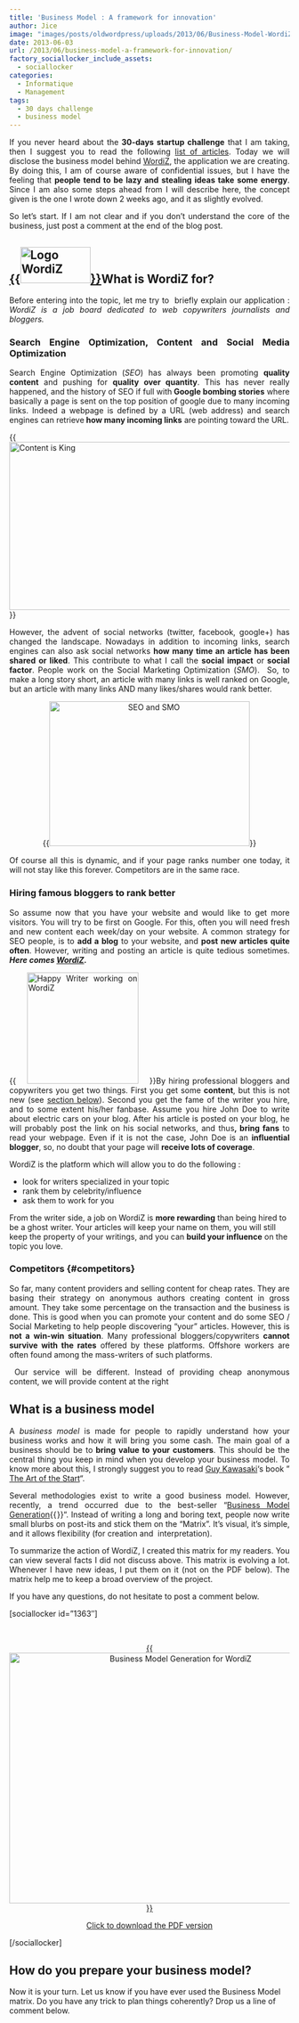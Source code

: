 ```yaml
---
title: 'Business Model : A framework for innovation'
author: Jice
image: "images/posts/oldwordpress/uploads/2013/06/Business-Model-WordiZ.png"
date: 2013-06-03
url: /2013/06/business-model-a-framework-for-innovation/
factory_sociallocker_include_assets:
  - sociallocker
categories:
  - Informatique
  - Management
tags:
  - 30 days challenge
  - business model
---
```

<p style="text-align: justify;">
  If you never heard about the<strong> 30-days startup challenge</strong> that I am taking, then I suggest you to read the following <a title="30 days startup challenge" href="/tags/30-days-challenge/" target="_blank">list of articles</a>. Today we will disclose the business model behind <a title="WordiZ" href="http://www.wordiz.it" target="_blank">WordiZ</a>, the application we are creating. By doing this, I am of course aware of confidential issues, but I have the feeling that <strong>people tend to be lazy and stealing ideas take some energy</strong>. Since I am also some steps ahead from I will describe here, the concept given is the one I wrote down 2 weeks ago, and it as slightly evolved.
</p>

<p style="text-align: justify;">
  So let&#8217;s start. If I am not clear and if you don&#8217;t understand the core of the business, just post a comment at the end of the blog post.
</p>

## [{{<img class="alignright size-full wp-image-1368" alt="Logo WordiZ" src="images/posts/oldwordpress/uploads/2013/06/logo_square_125.png" width="126" height="65" >}}][1]What is WordiZ for?

<p style="text-align: justify;">
  Before entering into the topic, let me try to  briefly explain our application : <em>WordiZ is a job board dedicated to web copywriters journalists and bloggers.</em>
</p>

<h3 style="text-align: justify;">
  Search Engine Optimization, Content and Social Media Optimization
</h3>

<p style="text-align: justify;">
  Search Engine Optimization (<em>SEO</em>) has always been promoting <strong>quality content</strong> and pushing for <strong>quality over quantity</strong>. This has never really happened, and the history of SEO if full with<strong> Google bombing stories</strong> where basically a page is sent on the top position of google due to many incoming links. Indeed a webpage is defined by a URL (web address) and search engines can retrieve<strong> how many incoming links</strong> are pointing toward the URL.
</p>

<p style="text-align: justify;">
  {{<img class="aligncenter size-full wp-image-1369" alt="Content is King" src="images/posts/oldwordpress/uploads/2013/06/content_is_kinb.jpg" width="520" height="302" >}}
</p>

<p style="text-align: justify;">
  However, the advent of social networks (twitter, facebook, google+) has changed the landscape. Nowadays in addition to incoming links, search engines can also ask social networks <strong>how many time an article has been shared or liked</strong>. This contribute to what I call the <strong>social impact</strong> or<strong> social factor</strong>. People work on the Social Marketing Optimization (<em>SMO</em>).  So, to make a long story short, an article with many links is well ranked on Google, but an article with many links AND many likes/shares would rank better.
</p>

<p style="text-align: center;">
  {{<img class="aligncenter  wp-image-1370" alt="SEO and SMO" src="images/posts/oldwordpress/uploads/2013/06/boostwebtraffic.jpg" width="360" height="260" >}}
</p>

<p style="text-align: justify;">
  Of course all this is dynamic, and if your page ranks number one today, it will not stay like this forever. Competitors are in the same race.
</p>

<h3 style="text-align: justify;">
  Hiring famous bloggers to rank better
</h3>

<p style="text-align: justify;">
  So assume now that you have your website and would like to get more visitors. You will try to be first on Google. For this, often you will need fresh and new content each week/day on your website. A common strategy for SEO people, is to <strong>add a blog</strong> to your website, and <strong>post new articles quite often</strong>. However, writing and posting an article is quite tedious sometimes. <em><strong>Here comes <a title="WordiZ - Hire copywriters and bloggers" href="http://www.wordiz.it" target="_blank">WordiZ</a>.</strong></em>
</p>

<p style="text-align: justify;">
  {{<img class="alignleft  wp-image-1371" style="margin-left: 20px; margin-right: 20px;" alt="Happy Writer working on WordiZ" src="images/posts/oldwordpress/uploads/2013/06/happy_writer.jpg" width="200" >}}By hiring professional bloggers and copywriters you get two things. First you get some <strong>content</strong>, but this is not new (see <a href="#competitors">section below</a>). Second you get the fame of the writer you hire, and to some extent his/her fanbase. Assume you hire John Doe to write about electric cars on your blog. After his article is posted on your blog, he will probably post the link on his social networks, and thus<strong>, bring fans</strong> to read your webpage. Even if it is not the case, John Doe is an <strong>influential blogger</strong>, so, no doubt that your page will <strong>receive lots of coverage</strong>.
</p>

WordiZ is the platform which will allow you to do the following :

  * look for writers specialized in your topic
  * rank them by celebrity/influence
  * ask them to work for you

From the writer side, a job on WordiZ is **more rewarding** than being hired to be a ghost writer. Your articles will keep your name on them, you will still keep the property of your writings, and you can **build your influence** on the topic you love.

### Competitors {#competitors}

<p style="text-align: justify;">
  So far, many content providers and selling content for cheap rates. They are basing their strategy on anonymous authors creating content in gross amount. They take some percentage on the transaction and the business is done. This is good when you can promote your content and do some SEO / Social Marketing to help people discovering &#8220;your&#8221; articles. However, this is <strong>not a win-win situation</strong>. Many professional bloggers/copywriters <strong>cannot survive with the rates</strong> offered by these platforms. Offshore workers are often found among the mass-writers of such platforms.
</p>

<p style="text-align: justify;">
   Our service will be different. Instead of providing cheap anonymous content, we will provide content at the right
</p>

## What is a business model

<p style="text-align: justify;">
  A <em>business model</em> is made for people to rapidly understand how your business works and how it will bring you some cash. The main goal of a business should be to<strong> bring value to your customers</strong>. This should be the central thing you keep in mind when you develop your business model. To know more about this, I strongly suggest you to read <a title="Guy Kawasaki" href="http://www.guykawasaki.com/" target="_blank">Guy Kawasaki</a>&#8216;s book &#8221; <a href="http://www.amazon.fr/gp/product/B000QJLQY4/ref=as_li_ss_tl?ie=UTF8&camp=1642&creative=19458&creativeASIN=B000QJLQY4&linkCode=as2&tag=jicelavo-21">The Art of the Start</a>&#8220;.
</p>

<p style="text-align: justify;">
  Several methodologies exist to write a good business model. However, recently, a trend occurred due to the best-seller &#8220;<a href="http://www.amazon.fr/gp/product/0470876417/ref=as_li_ss_tl?ie=UTF8&camp=1642&creative=19458&creativeASIN=0470876417&linkCode=as2&tag=jicelavo-21">Business Model Generation</a>{{<img style="border: none !important; margin: 0px !important;" alt="" src="http://www.assoc-amazon.fr/e/ir?t=jicelavo-21&l=as2&o=8&a=0470876417" width="1" height="1" border="0" >}}&#8220;. Instead of writing a long and boring text, people now write small blurbs on post-its and stick them on the &#8220;Matrix&#8221;. It&#8217;s visual, it&#8217;s simple, and it allows flexibility (for creation and  interpretation).
</p>

<p style="text-align: justify;">
  To summarize the action of WordiZ, I created this matrix for my readers. You can view several facts I did not discuss above. This matrix is evolving a lot. Whenever I have new ideas, I put them on it (not on the PDF below). The matrix help me to keep a broad overview of the project.
</p>

<p style="text-align: justify;">
  If you have any questions, do not hesitate to post a comment below.
</p>

[sociallocker id=&#8221;1363&#8243;]

&nbsp;

<p style="text-align: center;">
  <a title="Business Model WordiZ" href="images/posts/oldwordpress/uploads/2013/06/Business-Model-WordiZ.pdf" target="_blank">{{<img alt="Business Model Generation for WordiZ" src="images/posts/oldwordpress/uploads/2013/06/Business-Model-WordiZ.png" width="600" height="450" >}}</a>
</p>

<p style="text-align: center;">
  <a title="Busines Model WordiZ" href="images/posts/oldwordpress/uploads/2013/06/Business-Model-WordiZ.pdf" target="_blank">Click to download the PDF version</a>
</p>

[/sociallocker]

## How do you prepare your business model?

Now it is your turn. Let us know if you have ever used the Business Model matrix. Do you have any trick to plan things coherently? Drop us a line of comment below.

 [1]: images/posts/oldwordpress/uploads/2013/06/logo_square_125.png